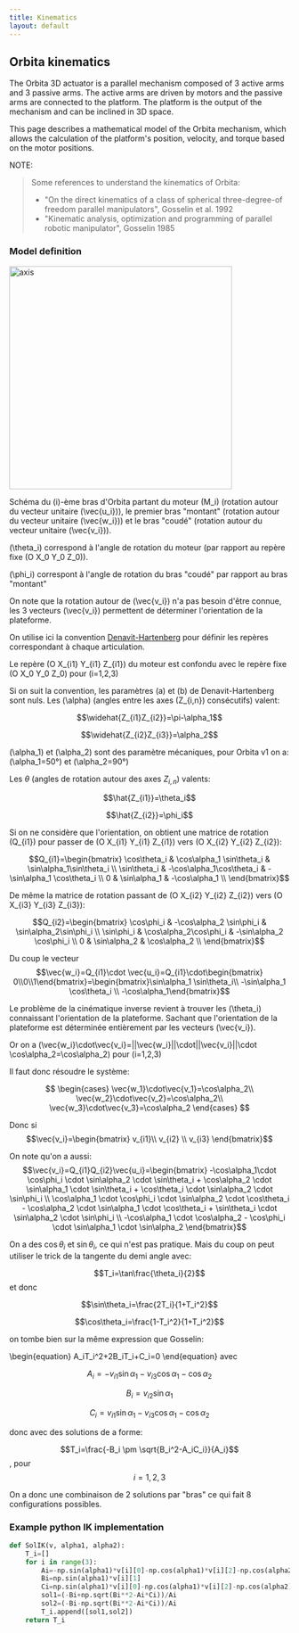 ```yaml
---
title: Kinematics
layout: default
---
```



## Orbita kinematics

The Orbita 3D actuator is a parallel mechanism composed of 3 active arms and 3 passive arms. The active arms are driven by motors and the passive arms are connected to the platform. The platform is the output of the mechanism and can be inclined in 3D space.

This page describes a mathematical model of the Orbita mechanism, which allows the calculation of the platform's position, velocity, and torque based on the motor positions.

NOTE: 
>Some references to understand the kinematics of Orbita: <br>
>   - "On the direct kinematics of a class of spherical three-degree-of freedom parallel manipulators", Gosselin et al. 1992<br>
>   - "Kinematic analysis, optimization and programming of parallel robotic manipulator", Gosselin 1985

### Model definition

<img src="../../img/orbita_kinematics.png" alt="axis" style="width: 400px;"/>


Schéma du \(i\)-ème bras d'Orbita partant du moteur \(M_i\) (rotation autour du vecteur unitaire \(\vec{u_i}\)), le premier bras "montant" (rotation autour du vecteur unitaire \(\vec{w_i}\)) et le bras "coudé" (rotation autour du vecteur unitaire \(\vec{v_i}\)).

\(\theta_i\) correspond à l'angle de rotation du moteur (par rapport au repère fixe \(O X_0 Y_0 Z_0\)).

\(\phi_i\) correspont à l'angle de rotation du bras "coudé" par rapport au bras "montant"

On note que la rotation autour de \(\vec{v_i}\) n'a pas besoin d'être connue, les 3 vecteurs \(\vec{v_i}\) permettent de déterminer l'orientation de la plateforme.


On utilise ici la convention [Denavit-Hartenberg](https://en.wikipedia.org/wiki/Denavit%E2%80%93Hartenberg_parameters) pour définir les repères correspondant à chaque articulation.

Le repère \(O X_{i1} Y_{i1} Z_{i1}\) du moteur est confondu avec le repère fixe \(O X_0 Y_0 Z_0\) pour \(i=1,2,3\)

Si on suit la convention, les paramètres \(a\) et \(b\) de Denavit-Hartenberg sont nuls.
Les \(\alpha\) (angles entre les axes \(Z_{i,n}\) consécutifs) valent:

$$\widehat{Z_{i1}Z_{i2}}=\pi-\alpha_1$$

$$\widehat{Z_{i2}Z_{i3}}=\alpha_2$$

\(\alpha_1\) et \(\alpha_2\) sont des paramètre mécaniques, pour Orbita v1 on a: \(\alpha_1=50°\) et \(\alpha_2=90°\)

Les $\theta$ (angles de rotation autour des axes $Z_{i,n}$) valents:

$$\hat{Z_{i1}}=\theta_i$$

$$\hat{Z_{i2}}=\phi_i$$

Si on ne considère que l'orientation, on obtient une matrice de rotation \(Q_{i1}\) pour passer de \(O X_{i1} Y_{i1} Z_{i1}\) vers \(O X_{i2} Y_{i2} Z_{i2}\):

$$Q_{i1}=\begin{bmatrix}
\cos\theta_i & \cos\alpha_1 \sin\theta_i & \sin\alpha_1\sin\theta_i \\
\sin\theta_i & -\cos\alpha_1\cos\theta_i & -\sin\alpha_1 \cos\theta_i \\
0 & \sin\alpha_1 & -\cos\alpha_1 \\
\end{bmatrix}$$

De même la matrice de rotation passant de \(O X_{i2} Y_{i2} Z_{i2}\) vers \(O X_{i3} Y_{i3} Z_{i3}\):

$$Q_{i2}=\begin{bmatrix}
\cos\phi_i & -\cos\alpha_2 \sin\phi_i & \sin\alpha_2\sin\phi_i \\
\sin\phi_i & \cos\alpha_2\cos\phi_i & -\sin\alpha_2 \cos\phi_i \\
0 & \sin\alpha_2 & \cos\alpha_2 \\
\end{bmatrix}$$

Du coup le vecteur $$\vec{w_i}=Q_{i1}\cdot \vec{u_i}=Q_{i1}\cdot\begin{bmatrix} 0\\0\\1\end{bmatrix}=\begin{bmatrix}\sin\alpha_1 \sin\theta_i\\ -\sin\alpha_1 \cos\theta_i \\ -\cos\alpha_1\end{bmatrix}$$

Le problème de la cinématique inverse revient à trouver les \(\theta_i\) connaissant l'orientation de la plateforme. Sachant que l'orientation de la plateforme est déterminée entièrement par les vecteurs \(\vec{v_i}\).

Or on a  \(\vec{w_i}\cdot\vec{v_i}=||\vec{w_i}||\cdot||\vec{v_i}||\cdot \cos\alpha_2=\cos\alpha_2\) pour \(i=1,2,3\)

Il faut donc résoudre le système:

$$
    \begin{cases}
      \vec{w_1}\cdot\vec{v_1}=\cos\alpha_2\\
      \vec{w_2}\cdot\vec{v_2}=\cos\alpha_2\\
      \vec{w_3}\cdot\vec{v_3}=\cos\alpha_2
    \end{cases}
$$

Donc si $$\vec{v_i}=\begin{bmatrix} v_{i1}\\ v_{i2} \\ v_{i3} \end{bmatrix}$$

On note qu'on a aussi: 
$$\vec{v_i}=Q_{i1}Q_{i2}\vec{u_i}=\begin{bmatrix} -\cos\alpha_1\cdot \cos\phi_i \cdot \sin\alpha_2 \cdot \sin\theta_i + \cos\alpha_2 \cdot \sin\alpha_1 \cdot \sin\theta_i + \cos\theta_i \cdot \sin\alpha_2 \cdot \sin\phi_i \\ \cos\alpha_1 \cdot \cos\phi_i \cdot \sin\alpha_2 \cdot \cos\theta_i - \cos\alpha_2 \cdot \sin\alpha_1 \cdot \cos\theta_i + \sin\theta_i \cdot \sin\alpha_2 \cdot \sin\phi_i \\ -\cos\alpha_1 \cdot \cos\alpha_2 - \cos\phi_i \cdot \sin\alpha_1 \cdot \sin\alpha_2 \end{bmatrix}$$


On a des $\cos\theta_i$ et $\sin\theta_i$, ce qui n'est pas pratique. Mais du coup on peut utiliser le trick de la tangente du demi angle avec:

$$T_i=\tan\frac{\theta_i}{2}$$ et donc

$$\sin\theta_i=\frac{2T_i}{1+T_i^2}$$

$$\cos\theta_i=\frac{1-T_i^2}{1+T_i^2}$$

on tombe bien sur la même expression que Gosselin:

\begin{equation}
A_iT_i^2+2B_iT_i+C_i=0
\end{equation}
avec

$$A_i=-v_{i1}\sin\alpha_1-v_{i3}\cos\alpha_1-\cos\alpha_2$$

$$B_i=v_{i2}\sin\alpha_1$$

$$C_i=v_{i1}\sin\alpha_1-v_{i3}\cos\alpha_1-\cos\alpha_2$$

donc avec des solutions de a forme:

$$T_i=\frac{-B_i \pm \sqrt{B_i^2-A_iC_i}}{A_i}$$, pour $$i=1,2,3$$

On a donc une combinaison de 2 solutions par "bras" ce qui fait 8 configurations possibles. 


### Example python IK implementation
```python
def SolIK(v, alpha1, alpha2):
    T_i=[]
    for i in range(3):
        Ai=-np.sin(alpha1)*v[i][0]-np.cos(alpha1)*v[i][2]-np.cos(alpha2)
        Bi=np.sin(alpha1)*v[i][1]
        Ci=np.sin(alpha1)*v[i][0]-np.cos(alpha1)*v[i][2]-np.cos(alpha2)
        sol1=(-Bi+np.sqrt(Bi**2-Ai*Ci))/Ai
        sol2=(-Bi-np.sqrt(Bi**2-Ai*Ci))/Ai
        T_i.append([sol1,sol2])
    return T_i
```